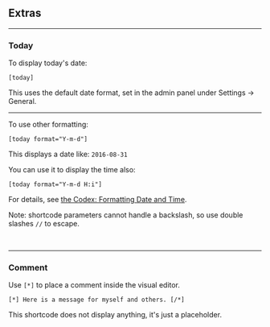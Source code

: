 
## Extras

---

### Today

To display today's date:

~~~
[today]
~~~

This uses the default date format, set in the admin panel under Settings -> General.

---

To use other formatting:

~~~
[today format="Y-m-d"]
~~~

This displays a date like: `2016-08-31`

You can use it to display the time also:

~~~
[today format="Y-m-d H:i"]
~~~

For details, see [the Codex: Formatting Date and Time](https://codex.wordpress.org/Formatting_Date_and_Time).

Note: shortcode parameters cannot handle a backslash, so use double slashes `//` to escape.

&nbsp;

---

### Comment

Use `[*]` to place a comment inside the visual editor.

~~~
[*] Here is a message for myself and others. [/*]
~~~

This shortcode does not display anything, it's just a placeholder.
